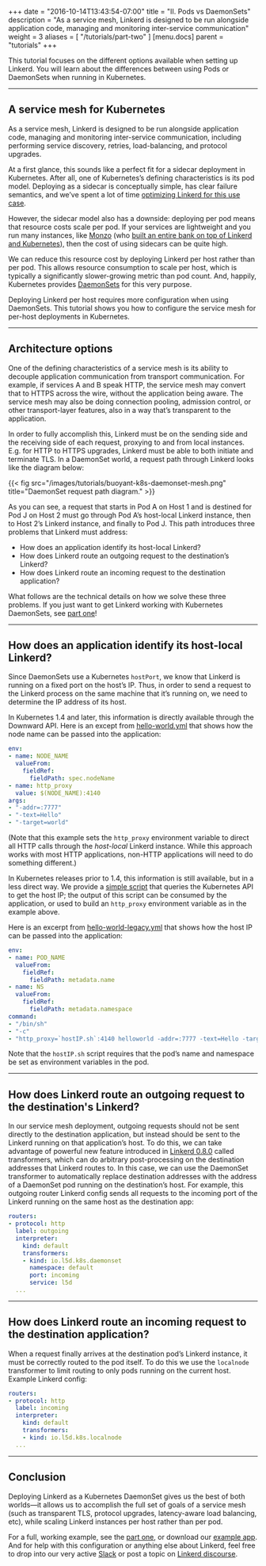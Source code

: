 +++
date = "2016-10-14T13:43:54-07:00"
title = "II. Pods vs DaemonSets"
description = "As a service mesh, Linkerd is designed to be run alongside application code, managing and monitoring inter-service communication"
weight = 3
aliases = [
  "/tutorials/part-two"
]
[menu.docs]
  parent = "tutorials"
+++

This tutorial focuses on the different options available when setting up Linkerd.
You will learn about the differences between using Pods or DaemonSets when
running in Kubernetes.

---

## A service mesh for Kubernetes
As a service mesh, Linkerd is designed to be run alongside application code,
managing and monitoring inter-service communication, including performing
service discovery, retries, load-balancing, and protocol upgrades.

At a first glance, this sounds like a perfect fit for a sidecar deployment in
Kubernetes. After all, one of Kubernetes’s defining characteristics is its pod
model. Deploying as a sidecar is conceptually simple, has clear failure semantics,
and we’ve spent a lot of time [optimizing Linkerd for this use case](https://buoyant.io/small-memory-jvm-techniques-for-microservice-sidecars/).

However, the sidecar model also has a downside: deploying per pod means that
resource costs scale per pod. If your services are lightweight and you run many
instances, like [Monzo](https://monzo.com/) (who [built an entire bank on top of Linkerd and Kubernetes](https://monzo.com/blog/2016/09/19/building-a-modern-bank-backend/)),
then the cost of using sidecars can be quite high.

We can reduce this resource cost by deploying Linkerd per host rather than per
pod. This allows resource consumption to scale per host, which is typically a
significantly slower-growing metric than pod count. And, happily, Kubernetes
provides [DaemonSets](https://kubernetes.io/docs/concepts/workloads/controllers/daemonset/)
for this very purpose.

Deploying Linkerd per host requires more configuration when using DaemonSets.
This tutorial shows you how to configure the service mesh for per-host deployments
in Kubernetes.

---

## Architecture options
One of the defining characteristics of a service mesh is its ability to decouple
application communication from transport communication. For example, if services
A and B speak HTTP, the service mesh may convert that to HTTPS across the wire,
without the application being aware. The service mesh may also be doing
connection pooling, admission control, or other transport-layer features, also
in a way that’s transparent to the application.

In order to fully accomplish this, Linkerd must be on the sending side and the
receiving side of each request, proxying to and from local instances. E.g. for
HTTP to HTTPS upgrades, Linkerd must be able to both initiate and terminate TLS.
In a DaemonSet world, a request path through Linkerd looks like the diagram below:

{{< fig src="/images/tutorials/buoyant-k8s-daemonset-mesh.png" title="DaemonSet request path diagram." >}}

As you can see, a request that starts in Pod A on Host 1 and is destined for Pod J
on Host 2 must go through Pod A’s host-local Linkerd instance, then to Host 2’s
Linkerd instance, and finally to Pod J. This path introduces three problems that
Linkerd must address:

- How does an application identify its host-local Linkerd?
- How does Linkerd route an outgoing request to the destination’s Linkerd?
- How does Linkerd route an incoming request to the destination application?

What follows are the technical details on how we solve these three problems. If
you just want to get Linkerd working with Kubernetes DaemonSets, see
[part one](/1/tutorials/part-one/)!

---
## How does an application identify its host-local Linkerd?
Since DaemonSets use a Kubernetes `hostPort`, we know that Linkerd is running on
a fixed port on the host’s IP. Thus, in order to send a request to the Linkerd
process on the same machine that it’s running on, we need to determine the IP
address of its host.

In Kubernetes 1.4 and later, this information is directly available through the
Downward API. Here is an except from [hello-world.yml](https://github.com/linkerd/linkerd-examples/blob/master/k8s-daemonset/k8s/hello-world.yml)
that shows how the node name can be passed into the application:

```yaml
env:
- name: NODE_NAME
  valueFrom:
    fieldRef:
      fieldPath: spec.nodeName
- name: http_proxy
  value: $(NODE_NAME):4140
args:
- "-addr=:7777"
- "-text=Hello"
- "-target=world"
```

(Note that this example sets the `http_proxy` environment variable to direct all
HTTP calls through the _host-local_ Linkerd instance. While this approach works
with most HTTP applications, non-HTTP applications will need to do something
different.)

In Kubernetes releases prior to 1.4, this information is still available, but in
a less direct way. We provide a [simple script](https://github.com/linkerd/linkerd-examples/blob/master/docker/helloworld/hostIP.sh)
that queries the Kubernetes API to get the host IP; the output of this script
can be consumed by the application, or used to build an `http_proxy` environment
variable as in the example above.

Here is an excerpt from [hello-world-legacy.yml](https://github.com/linkerd/linkerd-examples/blob/master/k8s-daemonset/k8s/hello-world-legacy.yml)
that shows how the host IP can be passed into the application:

```yaml
env:
- name: POD_NAME
  valueFrom:
    fieldRef:
      fieldPath: metadata.name
- name: NS
  valueFrom:
    fieldRef:
      fieldPath: metadata.namespace
command:
- "/bin/sh"
- "-c"
- "http_proxy=`hostIP.sh`:4140 helloworld -addr=:7777 -text=Hello -target=world"
```

Note that the `hostIP.sh` script requires that the pod’s name and namespace be
set as environment variables in the pod.

---

## How does Linkerd route an outgoing request to the destination's Linkerd?
In our service mesh deployment, outgoing requests should not be sent directly to
the destination application, but instead should be sent to the Linkerd running
on that application’s host. To do this, we can take advantage of powerful new
feature introduced in [Linkerd 0.8.0](https://github.com/linkerd/linkerd/releases/tag/0.8.0)
called transformers, which can do arbitrary post-processing on the destination
addresses that Linkerd routes to. In this case, we can use the DaemonSet
transformer to automatically replace destination addresses with the address of a
DaemonSet pod running on the destination’s host. For example, this outgoing
router Linkerd config sends all requests to the incoming port of the Linkerd
running on the same host as the destination app:

```yaml
routers:
- protocol: http
  label: outgoing
  interpreter:
    kind: default
    transformers:
    - kind: io.l5d.k8s.daemonset
      namespace: default
      port: incoming
      service: l5d
  ...
```

---

## How does Linkerd route an incoming request to the destination application?

When a request finally arrives at the destination pod’s Linkerd instance, it
must be correctly routed to the pod itself. To do this we use the `localnode`
transformer to limit routing to only pods running on the current host. Example
Linkerd config:

```yaml
routers:
- protocol: http
  label: incoming
  interpreter:
    kind: default
    transformers:
    - kind: io.l5d.k8s.localnode
  ...
```

---

## Conclusion
Deploying Linkerd as a Kubernetes DaemonSet gives us the best of both worlds—it
allows us to accomplish the full set of goals of a service mesh (such as
  transparent TLS, protocol upgrades, latency-aware load balancing, etc), while
  scaling Linkerd instances per host rather than per pod.

For a full, working example, see the [part one](/1/tutorials/part-one/), or
download
our [example app](https://github.com/linkerd/linkerd-examples/tree/master/k8s-daemonset).
And for help with this configuration or anything else about Linkerd, feel free
to drop into our very active [Slack](http://slack.linkerd.io/) or post a topic
on [Linkerd discourse](https://discourse.linkerd.io/).
